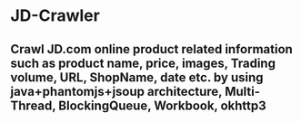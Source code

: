 # JD-Crawler
## Crawl JD.com online product related information such as product name, price, images, Trading volume, URL, ShopName, date etc. by using java+phantomjs+jsoup architecture, Multi-Thread, BlockingQueue, Workbook, okhttp3
